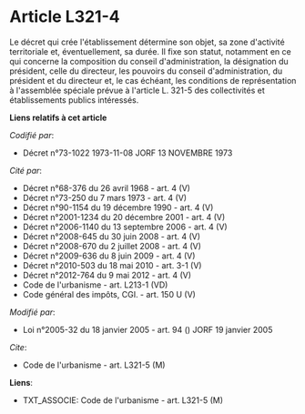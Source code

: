 # Article L321-4

Le décret qui crée l'établissement détermine son objet, sa zone d'activité territoriale et, éventuellement, sa durée. Il fixe
son statut, notamment en ce qui concerne la composition du conseil d'administration, la désignation du président, celle du
directeur, les pouvoirs du conseil d'administration, du président et du directeur et, le cas échéant, les conditions de
représentation à l'assemblée spéciale prévue à l'article L. 321-5 des collectivités et établissements publics intéressés.

**Liens relatifs à cet article**

_Codifié par_:

  - Décret n°73-1022 1973-11-08 JORF 13 NOVEMBRE 1973

_Cité par_:

  - Décret n°68-376 du 26 avril 1968 - art. 4 (V)
  - Décret n°73-250 du 7 mars 1973 - art. 4 (V)
  - Décret n°90-1154 du 19 décembre 1990 - art. 4 (V)
  - Décret n°2001-1234 du 20 décembre 2001 - art. 4 (V)
  - Décret n°2006-1140 du 13 septembre 2006 - art. 4 (V)
  - Décret n°2008-645 du 30 juin 2008 - art. 4 (V)
  - Décret n°2008-670 du 2 juillet 2008 - art. 4 (V)
  - Décret n°2009-636 du 8 juin 2009 - art. 4 (V)
  - Décret n°2010-503 du 18 mai 2010 - art. 3-1 (V)
  - Décret n°2012-764 du 9 mai 2012 - art. 4 (V)
  - Code de l'urbanisme - art. L213-1 (VD)
  - Code général des impôts, CGI. - art. 150 U (V)

_Modifié par_:

  - Loi n°2005-32 du 18 janvier 2005 - art. 94 () JORF 19 janvier 2005

_Cite_:

  - Code de l'urbanisme - art. L321-5 (M)

**Liens**:

  - TXT_ASSOCIE: Code de l'urbanisme - art. L321-5 (M)
